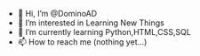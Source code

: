 - 👋 Hi, I’m @DominoAD
- 👀 I’m interested in Learning New Things
- 🌱 I’m currently learning Python,HTML,CSS,SQL
- 📫 How to reach me (nothing yet...)

<!---
DominoAD/DominoAD is a ✨ special ✨ repository because its `README.md` (this file) appears on your GitHub profile.
You can click the Preview link to take a look at your changes.
--->
